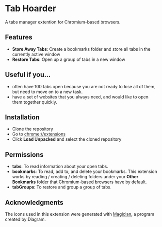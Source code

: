 # Tab Hoarder

A tabs manager extention for Chromium-based browsers.

## Features

- **Store Away Tabs**: Create a bookmarks folder and store all tabs in the currently active window
- **Restore Tabs**: Open up a group of tabs in a new window

## Useful if you...

- often have 100 tabs open because you are not ready to lose all of them, but need to move on to a new task.
- have a set of websites that you always need, and would like to open them together quickly.

## Installation

- Clone the repository
- Go to <chrome://extensions>
- Click **Load Unpacked** and select the cloned repository

## Permissions

- **tabs**: To read information about your open tabs.
- **bookmarks**: To read, add to, and delete your bookmarks. This extension works by reading / creating / deleting folders under your **Other Bookmarks** folder that Chromium-based browsers have by default.
- **tabGroups**: To restore and group a group of tabs.

## Acknowledgments

The icons used in this extension were generated with [Magician](https://magician.design/), a program created by Diagram.
